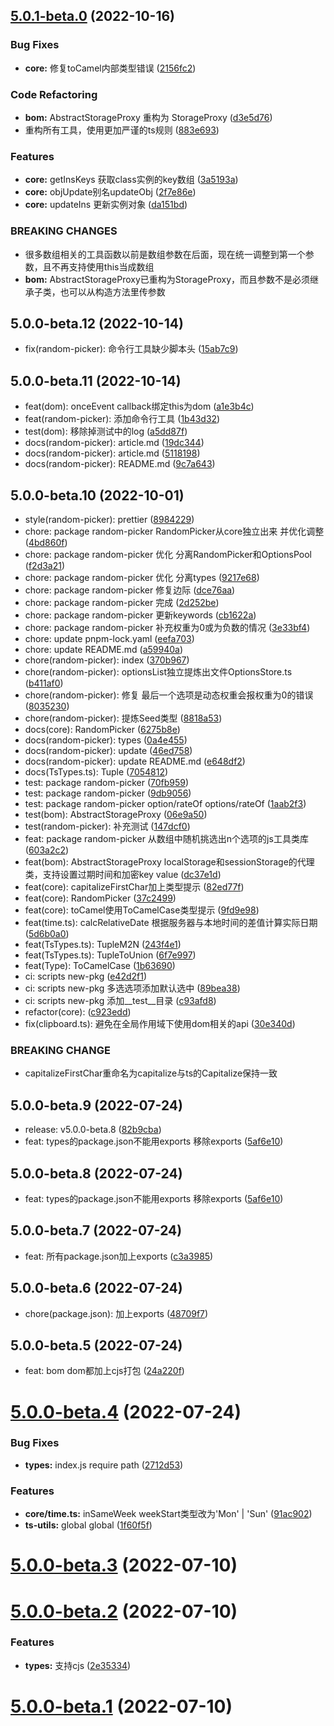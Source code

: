 ## [5.0.1-beta.0](https://github.com/mengxinssfd/ts-utils/compare/v5.0.0-beta.12...v5.0.1-beta.0) (2022-10-16)


### Bug Fixes

* **core:** 修复toCamel内部类型错误 ([2156fc2](https://github.com/mengxinssfd/ts-utils/commit/2156fc2676c7eaf136ccaa1143005dfa5c2b9434))


### Code Refactoring

* **bom:** AbstractStorageProxy 重构为 StorageProxy ([d3e5d76](https://github.com/mengxinssfd/ts-utils/commit/d3e5d7687a20bb5a694806060a92d9a1684bf8b7))
* 重构所有工具，使用更加严谨的ts规则 ([883e693](https://github.com/mengxinssfd/ts-utils/commit/883e693a8b98a7446938c77624d61eec67a55d64))


### Features

* **core:** getInsKeys 获取class实例的key数组 ([3a5193a](https://github.com/mengxinssfd/ts-utils/commit/3a5193af6ad0bcf5bd2952e4166914fe80aa99bb))
* **core:** objUpdate别名updateObj ([2f7e86e](https://github.com/mengxinssfd/ts-utils/commit/2f7e86e32b0652fdb714f58aa87a625ae930b2e0))
* **core:** updateIns 更新实例对象 ([da151bd](https://github.com/mengxinssfd/ts-utils/commit/da151bdfd18595fcea77d6816dd43ab2029e1dd8))


### BREAKING CHANGES

* 很多数组相关的工具函数以前是数组参数在后面，现在统一调整到第一个参数，且不再支持使用this当成数组
* **bom:** AbstractStorageProxy已重构为StorageProxy，而且参数不是必须继承子类，也可以从构造方法里传参数



## 5.0.0-beta.12 (2022-10-14)

* fix(random-picker): 命令行工具缺少脚本头 ([15ab7c9](https://github.com/mengxinssfd/ts-utils/commit/15ab7c9))



## 5.0.0-beta.11 (2022-10-14)

* feat(dom): onceEvent callback绑定this为dom ([a1e3b4c](https://github.com/mengxinssfd/ts-utils/commit/a1e3b4c))
* feat(random-picker): 添加命令行工具 ([1b43d32](https://github.com/mengxinssfd/ts-utils/commit/1b43d32))
* test(dom): 移除掉测试中的log ([a5dd87f](https://github.com/mengxinssfd/ts-utils/commit/a5dd87f))
* docs(random-picker): article.md ([19dc344](https://github.com/mengxinssfd/ts-utils/commit/19dc344))
* docs(random-picker): article.md ([5118198](https://github.com/mengxinssfd/ts-utils/commit/5118198))
* docs(random-picker): README.md ([9c7a643](https://github.com/mengxinssfd/ts-utils/commit/9c7a643))



## 5.0.0-beta.10 (2022-10-01)

* style(random-picker): prettier ([8984229](https://github.com/mengxinssfd/ts-utils/commit/8984229))
* chore: package random-picker RandomPicker从core独立出来 并优化调整 ([4bd860f](https://github.com/mengxinssfd/ts-utils/commit/4bd860f))
* chore: package random-picker 优化 分离RandomPicker和OptionsPool ([f2d3a21](https://github.com/mengxinssfd/ts-utils/commit/f2d3a21))
* chore: package random-picker 优化 分离types ([9217e68](https://github.com/mengxinssfd/ts-utils/commit/9217e68))
* chore: package random-picker 修复边际 ([dce76aa](https://github.com/mengxinssfd/ts-utils/commit/dce76aa))
* chore: package random-picker 完成 ([2d252be](https://github.com/mengxinssfd/ts-utils/commit/2d252be))
* chore: package random-picker 更新keywords ([cb1622a](https://github.com/mengxinssfd/ts-utils/commit/cb1622a))
* chore: package random-picker 补充权重为0或为负数的情况 ([3e33bf4](https://github.com/mengxinssfd/ts-utils/commit/3e33bf4))
* chore: update pnpm-lock.yaml ([eefa703](https://github.com/mengxinssfd/ts-utils/commit/eefa703))
* chore: update README.md ([a59940a](https://github.com/mengxinssfd/ts-utils/commit/a59940a))
* chore(random-picker): index ([370b967](https://github.com/mengxinssfd/ts-utils/commit/370b967))
* chore(random-picker): optionsList独立提炼出文件OptionsStore.ts ([b411af0](https://github.com/mengxinssfd/ts-utils/commit/b411af0))
* chore(random-picker): 修复 最后一个选项是动态权重会报权重为0的错误 ([8035230](https://github.com/mengxinssfd/ts-utils/commit/8035230))
* chore(random-picker): 提炼Seed类型 ([8818a53](https://github.com/mengxinssfd/ts-utils/commit/8818a53))
* docs(core): RandomPicker ([6275b8e](https://github.com/mengxinssfd/ts-utils/commit/6275b8e))
* docs(random-picker): types ([0a4e455](https://github.com/mengxinssfd/ts-utils/commit/0a4e455))
* docs(random-picker): update ([46ed758](https://github.com/mengxinssfd/ts-utils/commit/46ed758))
* docs(random-picker): update README.md ([e648df2](https://github.com/mengxinssfd/ts-utils/commit/e648df2))
* docs(TsTypes.ts): Tuple ([7054812](https://github.com/mengxinssfd/ts-utils/commit/7054812))
* test: package random-picker ([70fb959](https://github.com/mengxinssfd/ts-utils/commit/70fb959))
* test: package random-picker ([9db9056](https://github.com/mengxinssfd/ts-utils/commit/9db9056))
* test: package random-picker option/rateOf options/rateOf ([1aab2f3](https://github.com/mengxinssfd/ts-utils/commit/1aab2f3))
* test(bom): AbstractStorageProxy ([06e9a50](https://github.com/mengxinssfd/ts-utils/commit/06e9a50))
* test(random-picker): 补充测试 ([147dcf0](https://github.com/mengxinssfd/ts-utils/commit/147dcf0))
* feat: package random-picker 从数组中随机挑选出n个选项的js工具类库 ([603a2c2](https://github.com/mengxinssfd/ts-utils/commit/603a2c2))
* feat(bom): AbstractStorageProxy localStorage和sessionStorage的代理类，支持设置过期时间和加密key value ([dc37e1d](https://github.com/mengxinssfd/ts-utils/commit/dc37e1d))
* feat(core): capitalizeFirstChar加上类型提示 ([82ed77f](https://github.com/mengxinssfd/ts-utils/commit/82ed77f))
* feat(core): RandomPicker ([37c2499](https://github.com/mengxinssfd/ts-utils/commit/37c2499))
* feat(core): toCamel使用ToCamelCase类型提示 ([9fd9e98](https://github.com/mengxinssfd/ts-utils/commit/9fd9e98))
* feat(time.ts): calcRelativeDate 根据服务器与本地时间的差值计算实际日期 ([5d6b0a0](https://github.com/mengxinssfd/ts-utils/commit/5d6b0a0))
* feat(TsTypes.ts): TupleM2N ([243f4e1](https://github.com/mengxinssfd/ts-utils/commit/243f4e1))
* feat(TsTypes.ts): TupleToUnion ([6f7e997](https://github.com/mengxinssfd/ts-utils/commit/6f7e997))
* feat(Type): ToCamelCase ([1b63690](https://github.com/mengxinssfd/ts-utils/commit/1b63690))
* ci: scripts new-pkg ([e42d2f1](https://github.com/mengxinssfd/ts-utils/commit/e42d2f1))
* ci: scripts new-pkg 多选选项添加默认选中 ([89bea38](https://github.com/mengxinssfd/ts-utils/commit/89bea38))
* ci: scripts new-pkg 添加__test__目录 ([c93afd8](https://github.com/mengxinssfd/ts-utils/commit/c93afd8))
* refactor(core): ([c923edd](https://github.com/mengxinssfd/ts-utils/commit/c923edd))
* fix(clipboard.ts): 避免在全局作用域下使用dom相关的api ([30e340d](https://github.com/mengxinssfd/ts-utils/commit/30e340d))


### BREAKING CHANGE

* capitalizeFirstChar重命名为capitalize与ts的Capitalize保持一致


## 5.0.0-beta.9 (2022-07-24)

* release: v5.0.0-beta.8 ([82b9cba](https://github.com/mengxinssfd/ts-utils/commit/82b9cba))
* feat: types的package.json不能用exports 移除exports ([5af6e10](https://github.com/mengxinssfd/ts-utils/commit/5af6e10))



## 5.0.0-beta.8 (2022-07-24)

* feat: types的package.json不能用exports 移除exports ([5af6e10](https://github.com/mengxinssfd/ts-utils/commit/5af6e10))



## 5.0.0-beta.7 (2022-07-24)

* feat: 所有package.json加上exports ([c3a3985](https://github.com/mengxinssfd/ts-utils/commit/c3a3985))



## 5.0.0-beta.6 (2022-07-24)

* chore(package.json): 加上exports ([48709f7](https://github.com/mengxinssfd/ts-utils/commit/48709f7))



## 5.0.0-beta.5 (2022-07-24)

* feat: bom dom都加上cjs打包 ([24a220f](https://github.com/mengxinssfd/ts-utils/commit/24a220f))



# [5.0.0-beta.4](https://github.com/mengxinssfd/ts-utils/compare/v5.0.0-beta.3...v5.0.0-beta.4) (2022-07-24)


### Bug Fixes

* **types:** index.js require path ([2712d53](https://github.com/mengxinssfd/ts-utils/commit/2712d530d13981bb3e5ebc019a57088478079a72))


### Features

* **core/time.ts:** inSameWeek weekStart类型改为'Mon' | 'Sun' ([91ac902](https://github.com/mengxinssfd/ts-utils/commit/91ac902c635f75962d104f8b55b1f9d3f309d864))
* **ts-utils:** global global ([1f60f5f](https://github.com/mengxinssfd/ts-utils/commit/1f60f5fd70165034ec181bd860b434869ba29ab8))



# [5.0.0-beta.3](https://github.com/mengxinssfd/ts-utils/compare/v5.0.0-beta.2...v5.0.0-beta.3) (2022-07-10)



# [5.0.0-beta.2](https://github.com/mengxinssfd/ts-utils/compare/v5.0.0-beta.1...v5.0.0-beta.2) (2022-07-10)


### Features

* **types:** 支持cjs ([2e35334](https://github.com/mengxinssfd/ts-utils/commit/2e3533472da3d9e798ef79187a36a2cfc630380d))



# [5.0.0-beta.1](https://github.com/mengxinssfd/ts-utils/compare/v5.0.0-beta.0...v5.0.0-beta.1) (2022-07-10)



